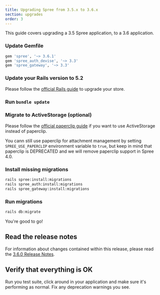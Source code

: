 ```yaml
---
title: Upgrading Spree from 3.5.x to 3.6.x
section: upgrades
order: 3
---
```


This guide covers upgrading a 3.5 Spree application, to a 3.6 application.

### Update Gemfile

```ruby
gem 'spree', '~> 3.6.1'
gem 'spree_auth_devise', '~> 3.3'
gem 'spree_gateway', '~> 3.3'
```

### Update your Rails version to 5.2

Please follow the
[official Rails guide](http://guides.rubyonrails.org/5_2_release_notes.html#upgrading-to-rails-5-2)
to upgrade your store.

### Run `bundle update`

### Migrate to ActiveStorage (optional)

Please follow the [official paperclip guide](https://github.com/thoughtbot/paperclip/blob/master/MIGRATING.md) if you
want to use ActiveStorage instead of paperclip.

You cann still use paperclip for attachment management by setting `SPREE_USE_PAPERCLIP` environment variable to `true`, but keep in mind that paperclip is DEPRECATED and we will remove paperclip support in Spree 4.0.

### Install missing migrations

```bash
rails spree:install:migrations
rails spree_auth:install:migrations
rails spree_gateway:install:migrations
```

### Run migrations

```bash
rails db:migrate
```

You're good to go!

## Read the release notes

For information about changes contained within this release, please read the [3.6.0 Release Notes](http://guides.spreecommerce.org/release_notes/spree_3_6_0.html).

## Verify that everything is OK

Run you test suite, click around in your application and make sure it's performing as normal. Fix any deprecation warnings you see.
